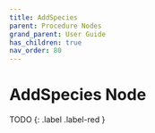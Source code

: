 ```yaml
---
title: AddSpecies
parent: Procedure Nodes
grand_parent: User Guide
has_children: true
nav_order: 80
---
```

# AddSpecies Node

TODO
{: .label .label-red }
